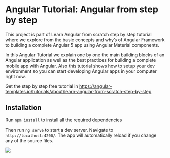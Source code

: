 # Angular Tutorial: Angular from step by step

This project is part of Learn Angular from scratch step by step tutorial where we explore from the basic concepts and why’s of Angular Framework to building a complete Angular 5 app using Angular Material components.

In this Angular Tutorial we explain one by one the main building blocks of an Angular application as well as the best practices for building a complete mobile app with Angular. Also this tutorial shows how to setup your dev environment so you can start developing Angular apps in your computer right now.

Get the step by step free tutorial in https://angular-templates.io/tutorials/about/learn-angular-from-scratch-step-by-step


## Installation

Run `npm install` to install all the required dependencies

Then run `ng serve` to start a dev server.
Navigate to `http://localhost:4200/`. The app will automatically reload if you change any of the source files.


![](https://s3-us-west-2.amazonaws.com/angular-templates/tutorials/learn-angular-from-scratch-step-by-step/learn-angular-from-scratch-step-by-step-categories.png)
